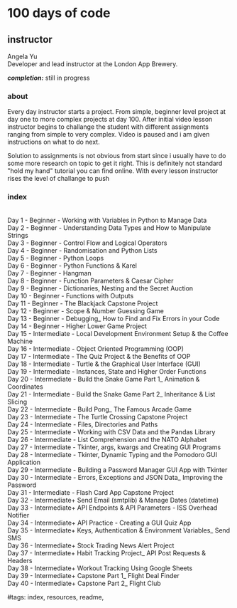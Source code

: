 # 100 days of code
## instructor
Angela Yu\
Developer and lead instructor at the London App Brewery.

**_completion:_** still in progress

### about
Every day instructor starts a project. From simple, beginner level project at
day one to more complex projects at day 100. After initial video lesson
instructor begins to challange the student with different assignments ranging
from simple to very complex. Video is paused and i am given instructions on
what to do next.

Solution to assignments is not obvious from start since i usually have to do
some more research on topic to get it right. This is definitely not standard
"hold my hand" tutorial you can find online. With every lesson instructor
rises the level of challange to push 


### index
<br>Day 1 - Beginner - Working with Variables in Python to Manage Data
<br>Day 2 - Beginner - Understanding Data Types and How to Manipulate Strings
<br>Day 3 - Beginner - Control Flow and Logical Operators
<br>Day 4 - Beginner - Randomisation and Python Lists
<br>Day 5 - Beginner - Python Loops
<br>Day 6 - Beginner - Python Functions & Karel
<br>Day 7 - Beginner - Hangman
<br>Day 8 - Beginner - Function Parameters & Caesar Cipher
<br>Day 9 - Beginner - Dictionaries, Nesting and the Secret Auction
<br>Day 10 - Beginner - Functions with Outputs
<br>Day 11 - Beginner - The Blackjack Capstone Project
<br>Day 12 - Beginner - Scope & Number Guessing Game
<br>Day 13 - Beginner - Debugging_ How to Find and Fix Errors in your Code
<br>Day 14 - Beginner - Higher Lower Game Project
<br>Day 15 - Intermediate - Local Development Environment Setup & the Coffee Machine
<br>Day 16 - Intermediate - Object Oriented Programming (OOP)
<br>Day 17 - Intermediate - The Quiz Project & the Benefits of OOP
<br>Day 18 - Intermediate - Turtle & the Graphical User Interface (GUI)
<br>Day 19 - Intermediate - Instances, State and Higher Order Functions
<br>Day 20 - Intermediate - Build the Snake Game Part 1_ Animation & Coordinates
<br>Day 21 - Intermediate - Build the Snake Game Part 2_ Inheritance & List Slicing
<br>Day 22 - Intermediate - Build Pong_ The Famous Arcade Game
<br>Day 23 - Intermediate - The Turtle Crossing Capstone Project
<br>Day 24 - Intermediate - Files, Directories and Paths
<br>Day 25 - Intermediate - Working with CSV Data and the Pandas Library
<br>Day 26 - Intermediate - List Comprehension and the NATO Alphabet
<br>Day 27 - Intermediate - Tkinter, args, kwargs and Creating GUI Programs
<br>Day 28 - Intermediate - Tkinter, Dynamic Typing and the Pomodoro GUI Application
<br>Day 29 - Intermediate - Building a Password Manager GUI App with Tkinter
<br>Day 30 - Intermediate - Errors, Exceptions and JSON Data_ Improving the Password
<br>Day 31 - Intermediate - Flash Card App Capstone Project
<br>Day 32 - Intermediate+ Send Email (smtplib) & Manage Dates (datetime)
<br>Day 33 - Intermediate+ API Endpoints & API Parameters - ISS Overhead Notifier
<br>Day 34 - Intermediate+ API Practice - Creating a GUI Quiz App
<br>Day 35 - Intermediate+ Keys, Authentication & Environment Variables_ Send SMS
<br>Day 36 - Intermediate+ Stock Trading News Alert Project
<br>Day 37 - Intermediate+ Habit Tracking Project_ API Post Requests & Headers
<br>Day 38 - Intermediate+ Workout Tracking Using Google Sheets
<br>Day 39 - Intermediate+ Capstone Part 1_ Flight Deal Finder
<br>Day 40 - Intermediate+ Capstone Part 2_ Flight Club






#tags: index, resources, readme,
